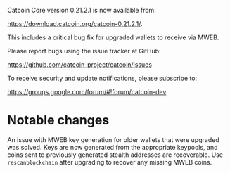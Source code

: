 Catcoin Core version 0.21.2.1 is now available from:

 <https://download.catcoin.org/catcoin-0.21.2.1/>.

This includes a critical bug fix for upgraded wallets to receive via MWEB.

Please report bugs using the issue tracker at GitHub:

  <https://github.com/catcoin-project/catcoin/issues>

To receive security and update notifications, please subscribe to:

  <https://groups.google.com/forum/#!forum/catcoin-dev>

Notable changes
===============

An issue with MWEB key generation for older wallets that were upgraded was solved.
Keys are now generated from the appropriate keypools, and coins sent to previously generated stealth addresses are recoverable.
Use `rescanblockchain` after upgrading to recover any missing MWEB coins.

